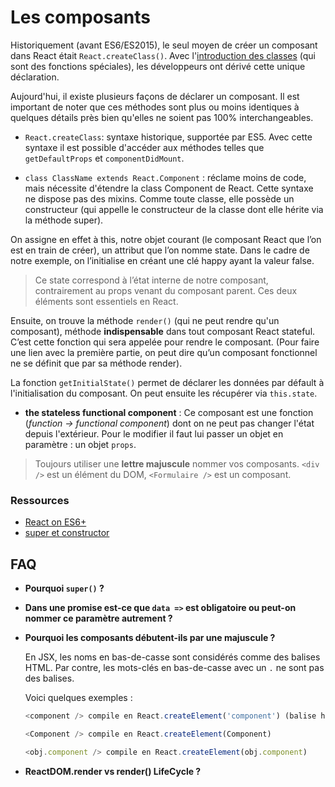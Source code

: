 # Les composants

Historiquement (avant ES6/ES2015), le seul moyen de créer un composant dans React était `React.createClass()`. Avec l'[introduction des classes](https://developer.mozilla.org/fr/docs/Web/JavaScript/Reference/Classes) (qui sont des fonctions spéciales), les développeurs ont dérivé cette unique déclaration.

Aujourd'hui, il existe plusieurs façons de déclarer un composant. Il est important de noter que ces méthodes sont plus ou moins identiques à quelques détails près bien qu'elles ne soient pas 100% interchangeables.

* `React.createClass`: syntaxe historique, supportée par ES5. Avec cette syntaxe il est possible d'accéder aux méthodes telles que `getDefaultProps` et `componentDidMount`.


* `class ClassName extends React.Component` : réclame moins de code, mais nécessite d'étendre la class Component de React. Cette syntaxe ne dispose pas des mixins. Comme toute classe, elle possède un constructeur (qui appelle le constructeur de la classe dont elle hérite via la méthode super).

On assigne en effet à this, notre objet courant (le composant React que l’on est en train de créer), un attribut que l’on nomme state. Dans le cadre de notre exemple, on l’initialise en créant une clé happy ayant la valeur false.

> Ce state correspond à l’état interne de notre composant, contrairement au props venant du composant parent. Ces deux éléments sont essentiels en React.

Ensuite, on trouve la méthode `render()` (qui ne peut rendre qu'un composant), méthode **indispensable** dans tout composant React stateful. C’est cette fonction qui sera appelée pour rendre le composant. (Pour faire une lien avec la première partie, on peut dire qu’un composant fonctionnel ne se définit que par sa méthode render).

La fonction `getInitialState()` permet de déclarer les données par défault à l'initialisation du composant. On peut ensuite les récupérer via `this.state`.

* **the stateless functional component** : Ce composant est une fonction (_function -> functional component_) dont on ne peut pas changer l'état depuis l'extérieur. Pour le modifier il faut lui passer un objet en paramètre : un objet `props`.

> Toujours utiliser une **lettre majuscule** nommer vos composants. `<div />` est un élément du DOM, `<Formulaire />` est un composant.


### Ressources
* [React on ES6+](https://babeljs.io/blog/2015/06/07/react-on-es6-plus)
* [super et constructor](http://cheng.logdown.com/posts/2016/03/26/683329)


## FAQ
* **Pourquoi `super()` ?**

* **Dans une promise est-ce que `data =>` est obligatoire ou peut-on nommer ce paramètre autrement ?**

* **Pourquoi les composants débutent-ils par une majuscule ?**

  En JSX, les noms en bas-de-casse sont considérés comme des balises HTML. Par contre, les mots-clés en bas-de-casse avec un `.` ne sont pas des balises.

  Voici quelques exemples :
  
  ```javascript
  <component /> compile en React.createElement('component') (balise html)

  <Component /> compile en React.createElement(Component)

  <obj.component /> compile en React.createElement(obj.component)
  ```

* **ReactDOM.render vs render() LifeCycle ?** 
